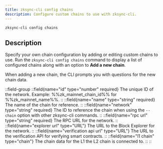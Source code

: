 ```yaml
---
title: zksync-cli config chains
description: Configure custom chains to use with zksync-cli.
---
```


```sh
zksync-cli config chains
```

## Description

Specify your own chain configuration by adding or editing custom chains to use. Run the `zksync-cli config chains` command to display a list
of configured chains along with an option to **Add a new chain**.

When adding a new chain, the CLI prompts you with questions for the new chain data.

::field-group
  ::field{name="id" type="number" required}
  The unique ID of the network. Example: %%zk_mainnet_chain_id%% for %%zk_mainnet_name%%.
  ::
  ::field{name="name" type="string" required}
  The name of the chain for reference.
  ::
  ::field{name="network" type="string" required}
  The ID to reference the chain when using the `--chain` option with other zksync-cli commands.
  ::
  ::field{name="rpc url" type="string" required}
  The RPC URL for the network.
  ::
  ::field{name="explorer url" type="URL"}
  The URL to the Block Explorer for the network.
  ::
  ::field{name="verification api url" type="URL"}
  The URL to the verification API for verifying smart contracts.
  ::
  ::field{name="l1 chain" type="chain"}
  The chain data for the L1 the L2 chain is connected to.
  ::
::
